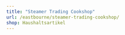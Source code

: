 ```yaml
---
title: "Steamer Trading Cookshop"
url: /eastbourne/steamer-trading-cookshop/
shop: Haushaltsartikel
---
```

